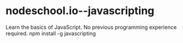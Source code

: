 # nodeschool.io--javascripting
Learn the basics of JavaScript. No previous programming experience required.  npm install -g javascripting
